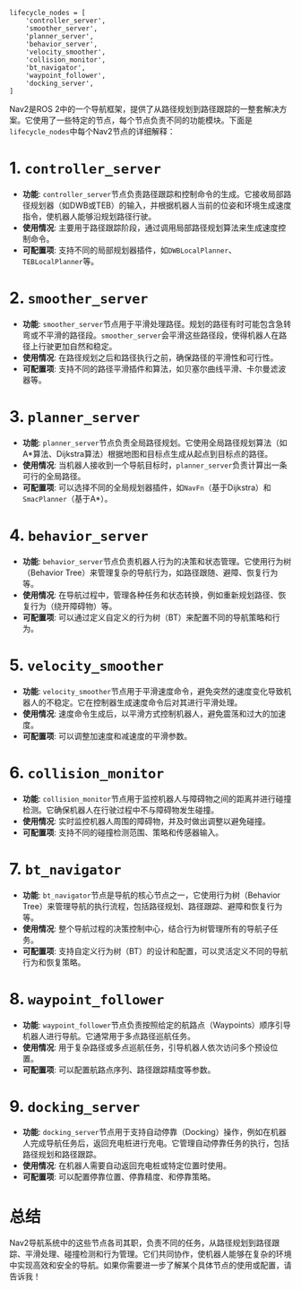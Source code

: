    lifecycle_nodes = [
        'controller_server',
        'smoother_server',
        'planner_server',
        'behavior_server',
        'velocity_smoother',
        'collision_monitor',
        'bt_navigator',
        'waypoint_follower',
        'docking_server',
    ]


Nav2是ROS 2中的一个导航框架，提供了从路径规划到路径跟踪的一整套解决方案。它使用了一些特定的节点，每个节点负责不同的功能模块。下面是`lifecycle_nodes`中每个Nav2节点的详细解释：

# 1. `controller_server`
- **功能**: `controller_server`节点负责路径跟踪和控制命令的生成。它接收局部路径规划器（如DWB或TEB）的输入，并根据机器人当前的位姿和环境生成速度指令，使机器人能够沿规划路径行驶。
- **使用情况**: 主要用于路径跟踪阶段，通过调用局部路径规划算法来生成速度控制命令。
- **可配置项**: 支持不同的局部规划器插件，如`DWBLocalPlanner`、`TEBLocalPlanner`等。

# 2. `smoother_server`
- **功能**: `smoother_server`节点用于平滑处理路径。规划的路径有时可能包含急转弯或不平滑的路径段。`smoother_server`会平滑这些路径段，使得机器人在路径上行驶更加自然和稳定。
- **使用情况**: 在路径规划之后和路径执行之前，确保路径的平滑性和可行性。
- **可配置项**: 支持不同的路径平滑插件和算法，如贝塞尔曲线平滑、卡尔曼滤波器等。

# 3. `planner_server`
- **功能**: `planner_server`节点负责全局路径规划。它使用全局路径规划算法（如A*算法、Dijkstra算法）根据地图和目标点生成从起点到目标点的路径。
- **使用情况**: 当机器人接收到一个导航目标时，`planner_server`负责计算出一条可行的全局路径。
- **可配置项**: 可以选择不同的全局规划器插件，如`NavFn`（基于Dijkstra）和`SmacPlanner`（基于A*）。

# 4. `behavior_server`
- **功能**: `behavior_server`节点负责机器人行为的决策和状态管理。它使用行为树（Behavior Tree）来管理复杂的导航行为，如路径跟随、避障、恢复行为等。
- **使用情况**: 在导航过程中，管理各种任务和状态转换，例如重新规划路径、恢复行为（绕开障碍物）等。
- **可配置项**: 可以通过定义自定义的行为树（BT）来配置不同的导航策略和行为。

# 5. `velocity_smoother`
- **功能**: `velocity_smoother`节点用于平滑速度命令，避免突然的速度变化导致机器人的不稳定。它在控制器生成速度命令后对其进行平滑处理。
- **使用情况**: 速度命令生成后，以平滑方式控制机器人，避免震荡和过大的加速度。
- **可配置项**: 可以调整加速度和减速度的平滑参数。

# 6. `collision_monitor`
- **功能**: `collision_monitor`节点用于监控机器人与障碍物之间的距离并进行碰撞检测。它确保机器人在行驶过程中不与障碍物发生碰撞。
- **使用情况**: 实时监控机器人周围的障碍物，并及时做出调整以避免碰撞。
- **可配置项**: 支持不同的碰撞检测范围、策略和传感器输入。

# 7. `bt_navigator`
- **功能**: `bt_navigator`节点是导航的核心节点之一，它使用行为树（Behavior Tree）来管理导航的执行流程，包括路径规划、路径跟踪、避障和恢复行为等。
- **使用情况**: 整个导航过程的决策控制中心，结合行为树管理所有的导航子任务。
- **可配置项**: 支持自定义行为树（BT）的设计和配置，可以灵活定义不同的导航行为和恢复策略。

# 8. `waypoint_follower`
- **功能**: `waypoint_follower`节点负责按照给定的航路点（Waypoints）顺序引导机器人进行导航。它通常用于多点路径巡航任务。
- **使用情况**: 用于复杂路径或多点巡航任务，引导机器人依次访问多个预设位置。
- **可配置项**: 可以配置航路点序列、路径跟踪精度等参数。

# 9. `docking_server`
- **功能**: `docking_server`节点用于支持自动停靠（Docking）操作，例如在机器人完成导航任务后，返回充电桩进行充电。它管理自动停靠任务的执行，包括路径规划和路径跟踪。
- **使用情况**: 在机器人需要自动返回充电桩或特定位置时使用。
- **可配置项**: 可以配置停靠位置、停靠精度、和停靠策略。

# 总结

Nav2导航系统中的这些节点各司其职，负责不同的任务，从路径规划到路径跟踪、平滑处理、碰撞检测和行为管理。它们共同协作，使机器人能够在复杂的环境中实现高效和安全的导航。如果你需要进一步了解某个具体节点的使用或配置，请告诉我！
